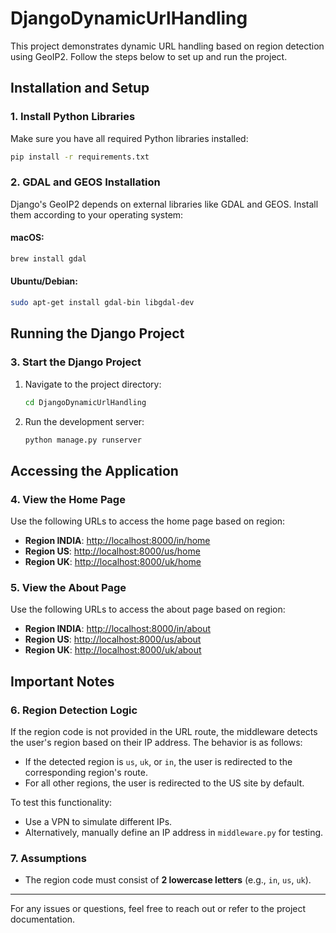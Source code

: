 # DjangoDynamicUrlHandling

This project demonstrates dynamic URL handling based on region detection using GeoIP2. Follow the steps below to set up and run the project.

## Installation and Setup

### 1. Install Python Libraries
Make sure you have all required Python libraries installed:
```bash
pip install -r requirements.txt
```

### 2. GDAL and GEOS Installation
Django's GeoIP2 depends on external libraries like GDAL and GEOS. Install them according to your operating system:

#### macOS:
```bash
brew install gdal
```

#### Ubuntu/Debian:
```bash
sudo apt-get install gdal-bin libgdal-dev
```

## Running the Django Project

### 3. Start the Django Project
1. Navigate to the project directory:
   ```bash
   cd DjangoDynamicUrlHandling
   ```

2. Run the development server:
   ```bash
   python manage.py runserver
   ```

## Accessing the Application

### 4. View the Home Page
Use the following URLs to access the home page based on region:
- **Region INDIA**: [http://localhost:8000/in/home](http://localhost:8000/in/home)
- **Region US**: [http://localhost:8000/us/home](http://localhost:8000/us/home)
- **Region UK**: [http://localhost:8000/uk/home](http://localhost:8000/uk/home)

### 5. View the About Page
Use the following URLs to access the about page based on region:
- **Region INDIA**: [http://localhost:8000/in/about](http://localhost:8000/in/about)
- **Region US**: [http://localhost:8000/us/about](http://localhost:8000/us/about)
- **Region UK**: [http://localhost:8000/uk/about](http://localhost:8000/uk/about)

## Important Notes

### 6. Region Detection Logic
If the region code is not provided in the URL route, the middleware detects the user's region based on their IP address. The behavior is as follows:
- If the detected region is `us`, `uk`, or `in`, the user is redirected to the corresponding region's route.
- For all other regions, the user is redirected to the US site by default.

To test this functionality:
- Use a VPN to simulate different IPs.
- Alternatively, manually define an IP address in `middleware.py` for testing.

### 7. Assumptions
- The region code must consist of **2 lowercase letters** (e.g., `in`, `us`, `uk`).

---

For any issues or questions, feel free to reach out or refer to the project documentation.

